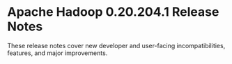 # Apache Hadoop  0.20.204.1 Release Notes

These release notes cover new developer and user-facing incompatibilities, features, and major improvements.



